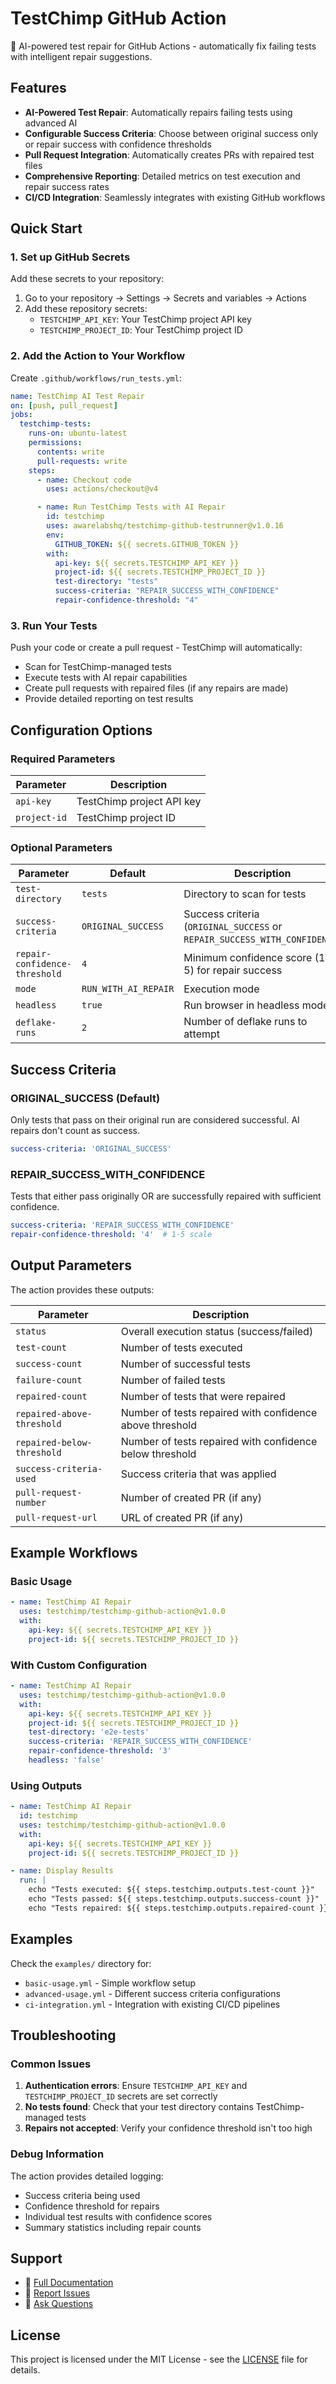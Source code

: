 # TestChimp GitHub Action

🤖 AI-powered test repair for GitHub Actions - automatically fix failing tests with intelligent repair suggestions.

## Features

- **AI-Powered Test Repair**: Automatically repairs failing tests using advanced AI
- **Configurable Success Criteria**: Choose between original success only or repair success with confidence thresholds
- **Pull Request Integration**: Automatically creates PRs with repaired test files
- **Comprehensive Reporting**: Detailed metrics on test execution and repair success rates
- **CI/CD Integration**: Seamlessly integrates with existing GitHub workflows

## Quick Start

### 1. Set up GitHub Secrets

Add these secrets to your repository:

1. Go to your repository → Settings → Secrets and variables → Actions
2. Add these repository secrets:
   - `TESTCHIMP_API_KEY`: Your TestChimp project API key
   - `TESTCHIMP_PROJECT_ID`: Your TestChimp project ID

### 2. Add the Action to Your Workflow

Create `.github/workflows/run_tests.yml`:

```yaml
name: TestChimp AI Test Repair
on: [push, pull_request]
jobs:
  testchimp-tests:
    runs-on: ubuntu-latest
    permissions:
      contents: write
      pull-requests: write
    steps:
      - name: Checkout code
        uses: actions/checkout@v4

      - name: Run TestChimp Tests with AI Repair
        id: testchimp
        uses: awarelabshq/testchimp-github-testrunner@v1.0.16
        env:
          GITHUB_TOKEN: ${{ secrets.GITHUB_TOKEN }}
        with:
          api-key: ${{ secrets.TESTCHIMP_API_KEY }}
          project-id: ${{ secrets.TESTCHIMP_PROJECT_ID }}
          test-directory: "tests"
          success-criteria: "REPAIR_SUCCESS_WITH_CONFIDENCE"
          repair-confidence-threshold: "4"
```

### 3. Run Your Tests

Push your code or create a pull request - TestChimp will automatically:
- Scan for TestChimp-managed tests
- Execute tests with AI repair capabilities
- Create pull requests with repaired files (if any repairs are made)
- Provide detailed reporting on test results

## Configuration Options

### Required Parameters

| Parameter | Description |
|-----------|-------------|
| `api-key` | TestChimp project API key |
| `project-id` | TestChimp project ID |

### Optional Parameters

| Parameter | Default | Description |
|-----------|---------|-------------|
| `test-directory` | `tests` | Directory to scan for tests |
| `success-criteria` | `ORIGINAL_SUCCESS` | Success criteria (`ORIGINAL_SUCCESS` or `REPAIR_SUCCESS_WITH_CONFIDENCE`) |
| `repair-confidence-threshold` | `4` | Minimum confidence score (1-5) for repair success |
| `mode` | `RUN_WITH_AI_REPAIR` | Execution mode |
| `headless` | `true` | Run browser in headless mode |
| `deflake-runs` | `2` | Number of deflake runs to attempt |

## Success Criteria

### ORIGINAL_SUCCESS (Default)
Only tests that pass on their original run are considered successful. AI repairs don't count as success.

```yaml
success-criteria: 'ORIGINAL_SUCCESS'
```

### REPAIR_SUCCESS_WITH_CONFIDENCE
Tests that either pass originally OR are successfully repaired with sufficient confidence.

```yaml
success-criteria: 'REPAIR_SUCCESS_WITH_CONFIDENCE'
repair-confidence-threshold: '4'  # 1-5 scale
```

## Output Parameters

The action provides these outputs:

| Parameter | Description |
|-----------|-------------|
| `status` | Overall execution status (success/failed) |
| `test-count` | Number of tests executed |
| `success-count` | Number of successful tests |
| `failure-count` | Number of failed tests |
| `repaired-count` | Number of tests that were repaired |
| `repaired-above-threshold` | Number of tests repaired with confidence above threshold |
| `repaired-below-threshold` | Number of tests repaired with confidence below threshold |
| `success-criteria-used` | Success criteria that was applied |
| `pull-request-number` | Number of created PR (if any) |
| `pull-request-url` | URL of created PR (if any) |

## Example Workflows

### Basic Usage
```yaml
- name: TestChimp AI Repair
  uses: testchimp/testchimp-github-action@v1.0.0
  with:
    api-key: ${{ secrets.TESTCHIMP_API_KEY }}
    project-id: ${{ secrets.TESTCHIMP_PROJECT_ID }}
```

### With Custom Configuration
```yaml
- name: TestChimp AI Repair
  uses: testchimp/testchimp-github-action@v1.0.0
  with:
    api-key: ${{ secrets.TESTCHIMP_API_KEY }}
    project-id: ${{ secrets.TESTCHIMP_PROJECT_ID }}
    test-directory: 'e2e-tests'
    success-criteria: 'REPAIR_SUCCESS_WITH_CONFIDENCE'
    repair-confidence-threshold: '3'
    headless: 'false'
```

### Using Outputs
```yaml
- name: TestChimp AI Repair
  id: testchimp
  uses: testchimp/testchimp-github-action@v1.0.0
  with:
    api-key: ${{ secrets.TESTCHIMP_API_KEY }}
    project-id: ${{ secrets.TESTCHIMP_PROJECT_ID }}

- name: Display Results
  run: |
    echo "Tests executed: ${{ steps.testchimp.outputs.test-count }}"
    echo "Tests passed: ${{ steps.testchimp.outputs.success-count }}"
    echo "Tests repaired: ${{ steps.testchimp.outputs.repaired-count }}"
```

## Examples

Check the `examples/` directory for:
- `basic-usage.yml` - Simple workflow setup
- `advanced-usage.yml` - Different success criteria configurations
- `ci-integration.yml` - Integration with existing CI/CD pipelines

## Troubleshooting

### Common Issues

1. **Authentication errors**: Ensure `TESTCHIMP_API_KEY` and `TESTCHIMP_PROJECT_ID` secrets are set correctly
2. **No tests found**: Check that your test directory contains TestChimp-managed tests
3. **Repairs not accepted**: Verify your confidence threshold isn't too high

### Debug Information

The action provides detailed logging:
- Success criteria being used
- Confidence threshold for repairs
- Individual test results with confidence scores
- Summary statistics including repair counts

## Support

- 📖 [Full Documentation](SUCCESS_CRITERIA.md)
- 🐛 [Report Issues](https://github.com/testchimp/testchimp-github-action/issues)
- 💬 [Ask Questions](https://github.com/testchimp/testchimp-github-action/discussions)

## License

This project is licensed under the MIT License - see the [LICENSE](LICENSE.md) file for details.
